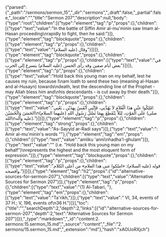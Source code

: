 {"parsed":{"_path":"/sermons/sermon_15","_dir":"sermons","_draft":false,"_partial":false,"_locale":"","title":"Sermon 207","description":null,"body":{"type":"root","children":[{"type":"element","tag":"p","props":{},"children":[{"type":"text","value":"In the battle of Siffin Amir al-mu'minin saw Imam al-Hasan proceeding\nrapidly to fight, then he said:"}]},{"type":"element","tag":"blockquote","props":{},"children":[{"type":"element","tag":"p","props":{},"children":[{"type":"text","value":"وقال (عليه السلام)"}]}]},{"type":"element","tag":"blockquote","props":{},"children":[{"type":"element","tag":"p","props":{},"children":[{"type":"text","value":"في بعض أيام صفين وقد رأى الحسن (عليه السلام) يتسرع إلى الحرب"}]}]},{"type":"element","tag":"p","props":{},"children":[{"type":"text","value":"Hold back this young man on my behalf, lest he causes my ruin, because I\nam loath to send these two (meaning al-Hasan and al-Husayn) towards\ndeath, lest the descending line of the Prophet - may Allah bless him and\nhis descendants - is cut away by their death."}]},{"type":"element","tag":"blockquote","props":{},"children":[{"type":"element","tag":"p","props":{},"children":[{"type":"text","value":"امْلِكُوا عنِّي هذَا الْغُلاَمَ لاَ يَهُدَّنِي، فَإِنَّنِي أَنْفَسُ بِهذَيْنِ ـ يَعْنِي الحَسَنَ وَالْحُسَيْنَ\n(عليهما السلام) عَلَى الْمَوْتِ، لِئَلاَّ يَنْقَطِعَ بِهِمَا نَسْلُ رَسُولِ اللهِ (صلى الله\nعليه وآله)."}]}]},{"type":"element","tag":"p","props":{},"children":[{"type":"element","tag":"strong","props":{},"children":[{"type":"text","value":"As-Sayyid ar-Radi says"}]},{"type":"text","value":": Amir al-mu'minin's words \""},{"type":"element","tag":"em","props":{},"children":[{"type":"text","value":"amliku 'anni\nhadha'l-ghulam"}]},{"type":"text","value":"\" (i.e. \"Hold back this young man on my behalf\")\nrepresents the highest and the most eloquent form of expression."}]},{"type":"element","tag":"blockquote","props":{},"children":[{"type":"element","tag":"p","props":{},"children":[{"type":"text","value":"قوله (عليه السلام): «املكوا عني هذا الغلام» من أعلى الكلام وأفصحه."}]}]},{"type":"element","tag":"h2","props":{"id":"alternative-sources-for-sermon-207"},"children":[{"type":"text","value":"Alternative Sources for Sermon 207"}]},{"type":"element","tag":"p","props":{},"children":[{"type":"text","value":"(1) Al-Tabari, "},{"type":"element","tag":"em","props":{},"children":[{"type":"text","value":"Ta'rikh,"}]},{"type":"text","value":" VI, 34, events of 37 H.; V, 196, events of\n36 H."}]}],"toc":{"title":"","searchDepth":2,"depth":2,"links":[{"id":"alternative-sources-for-sermon-207","depth":2,"text":"Alternative Sources for Sermon 207"}]}},"_type":"markdown","_id":"content:2. sermons:15.sermon_15.md","_source":"content","_file":"2. sermons/15.sermon_15.md","_extension":"md"},"hash":"xAOUoRXjch"}